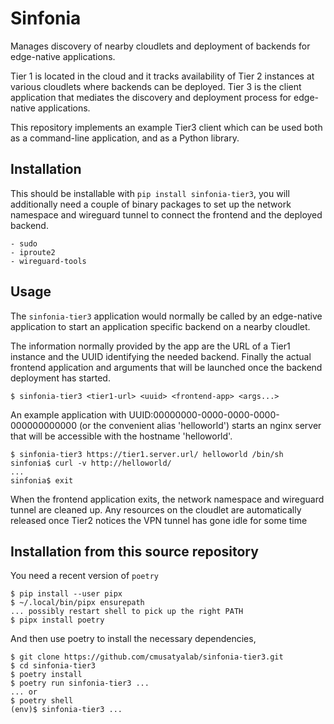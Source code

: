 # Sinfonia

Manages discovery of nearby cloudlets and deployment of backends for
edge-native applications.

Tier 1 is located in the cloud and it tracks availability of Tier 2 instances
at various cloudlets where backends can be deployed. Tier 3 is the client
application that mediates the discovery and deployment process for edge-native
applications.

This repository implements an example Tier3 client which can be used both as a
command-line application, and as a Python library.


## Installation

This should be installable with `pip install sinfonia-tier3`, you will
additionally need a couple of binary packages to set up the network namespace
and wireguard tunnel to connect the frontend and the deployed backend.

    - sudo
    - iproute2
    - wireguard-tools


## Usage

The `sinfonia-tier3` application would normally be called by an edge-native
application to start an application specific backend on a nearby cloudlet.

The information normally provided by the app are the URL of a Tier1 instance
and the UUID identifying the needed backend. Finally the actual frontend
application and arguments that will be launched once the backend deployment has
started.

    $ sinfonia-tier3 <tier1-url> <uuid> <frontend-app> <args...>

An example application with UUID:00000000-0000-0000-0000-000000000000 (or the
convenient alias 'helloworld') starts an nginx server that will be accessible
with the hostname 'helloworld'.

    $ sinfonia-tier3 https://tier1.server.url/ helloworld /bin/sh
    sinfonia$ curl -v http://helloworld/
    ...
    sinfonia$ exit

When the frontend application exits, the network namespace and wireguard tunnel
are cleaned up. Any resources on the cloudlet are automatically released once
Tier2 notices the VPN tunnel has gone idle for some time


## Installation from this source repository

You need a recent version of `poetry`

    $ pip install --user pipx
    $ ~/.local/bin/pipx ensurepath
    ... possibly restart shell to pick up the right PATH
    $ pipx install poetry

And then use poetry to install the necessary dependencies,

    $ git clone https://github.com/cmusatyalab/sinfonia-tier3.git
    $ cd sinfonia-tier3
    $ poetry install
    $ poetry run sinfonia-tier3 ...
    ... or
    $ poetry shell
    (env)$ sinfonia-tier3 ...
